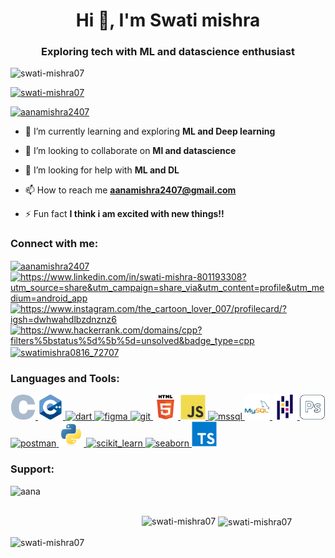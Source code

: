 <h1 align="center">Hi 👋, I'm Swati mishra</h1>
<h3 align="center">Exploring tech with ML and datascience enthusiast</h3>

<p align="left"> <img src="https://komarev.com/ghpvc/?username=swati-mishra07&label=Profile%20views&color=0e75b6&style=flat" alt="swati-mishra07" /> </p>

<p align="left"> <a href="https://github.com/ryo-ma/github-profile-trophy"><img src="https://github-profile-trophy.vercel.app/?username=swati-mishra07" alt="swati-mishra07" /></a> </p>

<p align="left"> <a href="https://twitter.com/aanamishra2407" target="blank"><img src="https://img.shields.io/twitter/follow/aanamishra2407?logo=twitter&style=for-the-badge" alt="aanamishra2407" /></a> </p>

- 🌱 I’m currently learning and exploring **ML and Deep learning**

- 👯 I’m looking to collaborate on **Ml and datascience**

- 🤝 I’m looking for help with **ML and DL**

- 📫 How to reach me **aanamishra2407@gmail.com**

- ⚡ Fun fact **I think i am excited with new things!!**

<h3 align="left">Connect with me:</h3>
<p align="left">
<a href="https://twitter.com/aanamishra2407" target="blank"><img align="center" src="https://raw.githubusercontent.com/rahuldkjain/github-profile-readme-generator/master/src/images/icons/Social/twitter.svg" alt="aanamishra2407" height="30" width="40" /></a>
<a href="https://linkedin.com/in/https://www.linkedin.com/in/swati-mishra-801193308?utm_source=share&utm_campaign=share_via&utm_content=profile&utm_medium=android_app" target="blank"><img align="center" src="https://raw.githubusercontent.com/rahuldkjain/github-profile-readme-generator/master/src/images/icons/Social/linked-in-alt.svg" alt="https://www.linkedin.com/in/swati-mishra-801193308?utm_source=share&utm_campaign=share_via&utm_content=profile&utm_medium=android_app" height="30" width="40" /></a>
<a href="https://instagram.com/https://www.instagram.com/the_cartoon_lover_007/profilecard/?igsh=dwhwahdlbzdnznz6" target="blank"><img align="center" src="https://raw.githubusercontent.com/rahuldkjain/github-profile-readme-generator/master/src/images/icons/Social/instagram.svg" alt="https://www.instagram.com/the_cartoon_lover_007/profilecard/?igsh=dwhwahdlbzdnznz6" height="30" width="40" /></a>
<a href="https://www.hackerrank.com/https://www.hackerrank.com/domains/cpp?filters%5bstatus%5d%5b%5d=unsolved&badge_type=cpp" target="blank"><img align="center" src="https://raw.githubusercontent.com/rahuldkjain/github-profile-readme-generator/master/src/images/icons/Social/hackerrank.svg" alt="https://www.hackerrank.com/domains/cpp?filters%5bstatus%5d%5b%5d=unsolved&badge_type=cpp" height="30" width="40" /></a>
<a href="https://discord.gg/swatimishra0816_72707" target="blank"><img align="center" src="https://raw.githubusercontent.com/rahuldkjain/github-profile-readme-generator/master/src/images/icons/Social/discord.svg" alt="swatimishra0816_72707" height="30" width="40" /></a>
</p>

<h3 align="left">Languages and Tools:</h3>
<p align="left"> <a href="https://www.cprogramming.com/" target="_blank" rel="noreferrer"> <img src="https://raw.githubusercontent.com/devicons/devicon/master/icons/c/c-original.svg" alt="c" width="40" height="40"/> </a> <a href="https://www.w3schools.com/cpp/" target="_blank" rel="noreferrer"> <img src="https://raw.githubusercontent.com/devicons/devicon/master/icons/cplusplus/cplusplus-original.svg" alt="cplusplus" width="40" height="40"/> </a> <a href="https://dart.dev" target="_blank" rel="noreferrer"> <img src="https://www.vectorlogo.zone/logos/dartlang/dartlang-icon.svg" alt="dart" width="40" height="40"/> </a> <a href="https://www.figma.com/" target="_blank" rel="noreferrer"> <img src="https://www.vectorlogo.zone/logos/figma/figma-icon.svg" alt="figma" width="40" height="40"/> </a> <a href="https://git-scm.com/" target="_blank" rel="noreferrer"> <img src="https://www.vectorlogo.zone/logos/git-scm/git-scm-icon.svg" alt="git" width="40" height="40"/> </a> <a href="https://www.w3.org/html/" target="_blank" rel="noreferrer"> <img src="https://raw.githubusercontent.com/devicons/devicon/master/icons/html5/html5-original-wordmark.svg" alt="html5" width="40" height="40"/> </a> <a href="https://developer.mozilla.org/en-US/docs/Web/JavaScript" target="_blank" rel="noreferrer"> <img src="https://raw.githubusercontent.com/devicons/devicon/master/icons/javascript/javascript-original.svg" alt="javascript" width="40" height="40"/> </a> <a href="https://www.microsoft.com/en-us/sql-server" target="_blank" rel="noreferrer"> <img src="https://www.svgrepo.com/show/303229/microsoft-sql-server-logo.svg" alt="mssql" width="40" height="40"/> </a> <a href="https://www.mysql.com/" target="_blank" rel="noreferrer"> <img src="https://raw.githubusercontent.com/devicons/devicon/master/icons/mysql/mysql-original-wordmark.svg" alt="mysql" width="40" height="40"/> </a> <a href="https://pandas.pydata.org/" target="_blank" rel="noreferrer"> <img src="https://raw.githubusercontent.com/devicons/devicon/2ae2a900d2f041da66e950e4d48052658d850630/icons/pandas/pandas-original.svg" alt="pandas" width="40" height="40"/> </a> <a href="https://www.photoshop.com/en" target="_blank" rel="noreferrer"> <img src="https://raw.githubusercontent.com/devicons/devicon/master/icons/photoshop/photoshop-line.svg" alt="photoshop" width="40" height="40"/> </a> <a href="https://postman.com" target="_blank" rel="noreferrer"> <img src="https://www.vectorlogo.zone/logos/getpostman/getpostman-icon.svg" alt="postman" width="40" height="40"/> </a> <a href="https://www.python.org" target="_blank" rel="noreferrer"> <img src="https://raw.githubusercontent.com/devicons/devicon/master/icons/python/python-original.svg" alt="python" width="40" height="40"/> </a> <a href="https://scikit-learn.org/" target="_blank" rel="noreferrer"> <img src="https://upload.wikimedia.org/wikipedia/commons/0/05/Scikit_learn_logo_small.svg" alt="scikit_learn" width="40" height="40"/> </a> <a href="https://seaborn.pydata.org/" target="_blank" rel="noreferrer"> <img src="https://seaborn.pydata.org/_images/logo-mark-lightbg.svg" alt="seaborn" width="40" height="40"/> </a> <a href="https://www.typescriptlang.org/" target="_blank" rel="noreferrer"> <img src="https://raw.githubusercontent.com/devicons/devicon/master/icons/typescript/typescript-original.svg" alt="typescript" width="40" height="40"/> </a> </p>

<h3 align="left">Support:</h3>
<p><a href="https://www.buymeacoffee.com/aana"> <img align="left" src="https://cdn.buymeacoffee.com/buttons/v2/default-yellow.png" height="50" width="210" alt="aana" /></a></p><br><br>

<p><img align="left" src="https://github-readme-stats.vercel.app/api/top-langs?username=swati-mishra07&show_icons=true&locale=en&layout=compact" alt="swati-mishra07" /></p>

<p>&nbsp;<img align="center" src="https://github-readme-stats.vercel.app/api?username=swati-mishra07&show_icons=true&locale=en" alt="swati-mishra07" /></p>

<p><img align="center" src="https://github-readme-streak-stats.herokuapp.com/?user=swati-mishra07&" alt="swati-mishra07" /></p>
